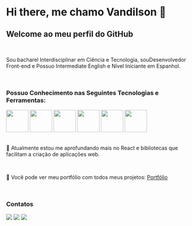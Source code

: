 # Hi there, me chamo Vandilson 👋
## Welcome ao meu perfil do GitHub

<br>

Sou bacharel Interdisciplinar em Ciência e Tecnologia, souDesenvolvedor Front-end e Possuo Intermediate English e Nível Iniciante em Espanhol.

<br>

### Possuo Conhecimento nas Seguintes Tecnologias e Ferramentas:

<div class="width= '100%' display='flex' justify-content='justify-between'">
        <img loading="lazy" src="https://cdn.jsdelivr.net/gh/devicons/devicon/icons/html5/html5-original.svg" width= "60" height= "60"/>   
        <img loading="lazy" src="https://cdn.jsdelivr.net/gh/devicons/devicon/icons/css3/css3-original.svg" width= "60" height= "60"/>   <img loading="lazy" src="https://cdn.jsdelivr.net/gh/devicons/devicon/icons/tailwindcss/tailwindcss-original-wordmark.svg" width= "60" height= "60"/>   
        <img loading="lazy" src="https://cdn.jsdelivr.net/gh/devicons/devicon/icons/javascript/javascript-original.svg" width= "60" height= "60"/>   
        <img loading="lazy" src="https://cdn.jsdelivr.net/gh/devicons/devicon/icons/react/react-original-wordmark.svg" width= "60" height= "60"/>   
        <img loading="lazy" src="https://cdn.jsdelivr.net/gh/devicons/devicon/icons/git/git-original-wordmark.svg" width= "60" height= "60"/>
</div>

<br>

🌱 Atualmente estou me aprofundando mais no React e bibliotecas que facilitam a criação de aplicações web.

<br>

🔭 Você pode ver meu portfólio com todos meus projetos: [Portfólio](https://vandilson-portfolio.netlify.app/)

<br>

### Contatos

<div>
<a href="https://instagram.com/frontendvan" target="_blank"><img loading="lazy" src="https://img.shields.io/badge/-Instagram-%23E4405F?style=for-the-badge&logo=instagram&logoColor=white" target="_blank"></a>
<a href = "mailto:vandilson25@outlook.com"><img loading="lazy" src="https://img.shields.io/badge/Gmail-D14836?style=for-the-badge&logo=gmail&logoColor=white" target="_blank"></a>
<a href="https://www.linkedin.com/in/vandilson-brito-b791b3216" target="_blank"><img loading="lazy" src="https://img.shields.io/badge/-LinkedIn-%230077B5?style=for-the-badge&logo=linkedin&logoColor=white" target="_blank"></a>   
</div>
 <!--
**vandilsonbrito/vandilsonbrito** is a ✨ _special_ ✨ repository because its `README.md` (this file) appears on your GitHub profile.

Here are some ideas to get you started:

- 🔭 I’m currently working on ...
- 🌱 I’m currently learning ...
- 👯 I’m looking to collaborate on ...
- 🤔 I’m looking for help with ...
- 💬 Ask me about ...
- 📫 How to reach me: ...
- 😄 Pronouns: ...
- ⚡ Fun fact: ...
-->
